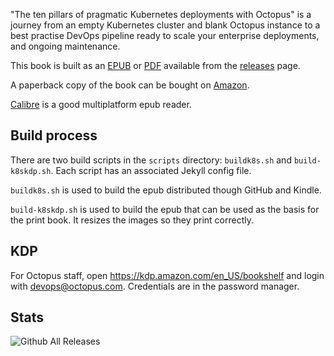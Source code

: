 "The ten pillars of pragmatic Kubernetes deployments with Octopus" is a journey from an empty Kubernetes cluster and blank Octopus instance to a best practise DevOps pipeline ready to scale your enterprise deployments, and ongoing maintenance.

This book is built as an [EPUB](https://github.com/OctopusDeploy/TenPillarsK8s/releases/latest/download/tenpillarsk8s.epub) or [PDF](https://github.com/OctopusDeploy/TenPillarsK8s/releases/latest/download/tenpillarsk8s.pdf) available from the [releases](https://github.com/OctopusDeploy/TenPillarsK8s/releases) page.

A paperback copy of the book can be bought on [Amazon](https://www.amazon.com.au/dp/B0916MQ7XZ/ref=cm_sw_em_r_mt_dp_G3FG6HJQ612HMH89321H).

[Calibre](https://calibre-ebook.com/) is a good multiplatform epub reader.

## Build process

There are two build scripts in the `scripts` directory: `buildk8s.sh` and `build-k8skdp.sh`. Each script has an associated Jekyll config file.

`buildk8s.sh` is used to build the epub distributed though GitHub and Kindle.

`build-k8skdp.sh` is used to build the epub that can be used as the basis for the print book. It resizes the images so they print correctly.

## KDP

For Octopus staff, open https://kdp.amazon.com/en_US/bookshelf and login with devops@octopus.com. Credentials are in the password manager.

## Stats

![Github All Releases](https://img.shields.io/github/downloads/OctopusDeploy/TenPillarsK8s/total.svg)
